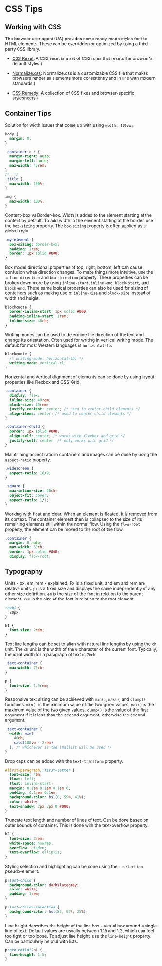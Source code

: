 # CSS Tips

## Working with CSS

The browser user agent (UA) provides some ready-made styles for the HTML elements. These can be overridden or optimized by using a third-party CSS library.

- [CSS Reset](https://meyerweb.com/eric/tools/css/reset/): A CSS reset is a set of CSS rules that resets the browser's default styles.)

- [Normalize.css](https://necolas.github.io/normalize.css/): Normalize.css is a customizable CSS file that makes browsers render all elements more consistently and in line with modern standards.)

- [CSS Remedy](https://github.com/jensimmons/cssremedy): A collection of CSS fixes and browser-specific stylesheets.)

## Container Tips

Solution for width issues that come up with using `width: 100vw;`.

```css
body {
  margin: 0;
}

.container > * {
  margin-right: auto;
  margin-left: auto;
  max-width: 40rem;
}
/*  */
.title {
  max-width: 100%;
}

img {
  max-width: 100%;
}
```

Content-box vs Border-box. Width is added to the element starting at the content by default. To add width to the element starting at the border, use the `box-sizing` property. The `box-sizing` property is often applied as a global style.

```css
.my-element {
  box-sizing: border-box;
  padding: 1rem;
  border: 1px solid #000;
}
```

Box model directional properties of top, right, bottom, left can cause confusion when direction changes. To make things more intuitive, use the `inline-direction` and `box-direction` property. These properties can be broken down more by using `inline-start`, `inline-end`, `block-start`, and `block-end`. These same logical properties can also be used for sizing of containers such as making use of `inline-size` and `block-size` instead of width and height.

```css
blockquote {
  border-inline-start: 1px solid #000;
  padding-inline-start: 1rem;
  inline-size: 40ch;
}
```

Writing modes can be used to determine the direction of the text and change its orientation. Often used for writing in vertical writing mode. The default for most Western languages is `horizontal-tb`.

```css
blockquote {
  /* writing-mode: horizontal-tb; */
  writing-mode: vertical-rl;
}
```

Horizontal and Vertical alignment of elements can be done by using layout properties like Flexbox and CSS-Grid.

```css
.container {
  display: flex;
  inline-size: 40rem;
  block-size: 40rem;
  justify-content: center; /* used to center child elements */
  align-items: center; /* used to center child elements */
}

.container-child {
  border: 1px solid #000;
  align-self: center; /* works with flexbox and grid */
  justify-self: center; /* only works with grid */
}
```

Maintaining aspect ratio in containers and images can be done by using the `aspect-ratio` property.

```css
.widescreen {
  aspect-ratio: 16/9;
}

.square {
  max-inline-size: 40ch;
  object-fit: cover;
  aspect-ratio: 1/1;
}
```

Working with float and clear. When an element is floated, it is removed from its context. The container element then is collapsed to the size of its remaining elements still within the normal flow. Using the `flow-root` property, the element can be moved to the root of the flow.

```css
.container {
  margin: 0 auto;
  max-width: 50ch;
  border: 1px solid #000;
  display: flow-root;
```

## Typography

Units - px, em, rem - explained. Px is a fixed unit, and em and rem are relative units. `px` is a fixed size and displays the same independently of any other size definition. `em` is the size of the font in relation to the parent element. `rem` is the size of the font in relation to the root element.

```css
:root {
  20px;
}

h1 {
  font-size: 2rem;
}
```

Text line lengths can be set to align with natural line lengths by using the `ch` unit. The `ch` unit is the width of the `0` character of the current font. Typically, the ideal width for a paragraph of text is `70ch`.

```css
.text-container {
  max-width: 70ch;
}

p {
  font-size: 1.5rem;
}
```

Responsive text sizing can be achieved with `min()`, `max()`, and `clamp()` functions. `min()` is the minimum value of the two given values. `max()` is the maximum value of the two given values. `clamp()` is the value of the first argument if it is less than the second argument, otherwise the second argument.

```css
.text-container {
  width: min(
    40ch,
    calc(100vw - 2rem)
  ); /* whichever is the smallest will be used */
}
```

Drop caps can be added with the `text-transform` property.

```css
#first-paragraph::first-letter {
  font-size: 4em;
  float: left;
  float: inline-start;
  margin: 0.1em 0.1em 0.1em 0;
  padding: 0.2rem 0.1em;
  background-color: hsl(0, 59%, 41%);
  color: white;
  text-shadow: 3px 3px 0 #000;
}
```

Truncate text length and number of lines of text. Can be done based on outer bounds of container. This is done with the text-overflow property.

```css
h2 {
  font-size: 3rem;
  white-space: nowrap;
  overflow: hidden;
  text-overflow: ellipsis;
}
```

Styling selection and highlighting can be done using the `::selection` pseudo-element.

```css
p:last-child {
  background-color: darkslategrey;
  color: white;
  padding: 1rem;
}

p:last-child::selection {
  background-color: hsl(82, 69%, 25%);
}
```

Line height describes the height of the line box - virtual box around a single line of text. Default values are usually between 1.15 and 1.2, which can feel too tight or too loose. To adjust line height, use the `line-height` property. Can be particularly helpful with lists.

```css
p:nth-child(2n) {
  line-height: 1.5;
}
```
